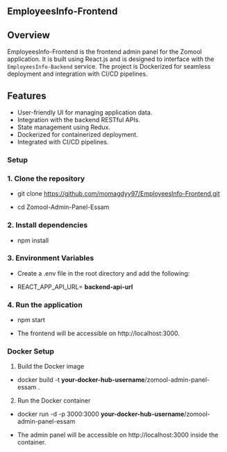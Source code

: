 ## EmployeesInfo-Frontend

## Overview

EmployeesInfo-Frontend is the frontend admin panel for the Zomool application. It is built using React.js and is designed to interface with the `EmployeesInfo-Backend` service. The project is Dockerized for seamless deployment and integration with CI/CD pipelines.

## Features

- User-friendly UI for managing application data.
- Integration with the backend RESTful APIs.
- State management using Redux.
- Dockerized for containerized deployment.
- Integrated with CI/CD pipelines.

### Setup

### 1. Clone the repository

- git clone https://github.com/momagdyy97/EmployeesInfo-Frontend.git

- cd Zomool-Admin-Panel-Essam

### 2. Install dependencies

- npm install

### 3. Environment Variables

- Create a .env file in the root directory and add the following:
 
- REACT_APP_API_URL= **backend-api-url**

### 4. Run the application

- npm start

- The frontend will be accessible on http://localhost:3000.

### Docker Setup

1. Build the Docker image

- docker build -t  **your-docker-hub-username**/zomool-admin-panel-essam .

2. Run the Docker container

- docker run -d -p 3000:3000 **your-docker-hub-username**/zomool-admin-panel-essam

- The admin panel will be accessible on http://localhost:3000 inside the container.

